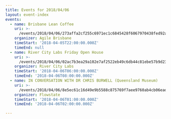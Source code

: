 ```yaml
---
title: Events for 2018/04/06
layout: event-index
events:
  - name: Brisbane Lean Coffee
    uri: >-
      /events/2018/04/06/273affa2cf255c6971ec1c6845428f6067970438fed92a3ab34ef44ca68f49fb
    organizer: Agile Brisbane
    timeStart: '2018-04-05T22:00:00.000Z'
    timeEnd: null
  - name: River City Labs Friday Open House
    uri: >-
      /events/2018/04/06/02ac7b3ea29a102e7af2522eb49c6db44c81ebe57b9d23c7a0b92b85e5958fb8
    organizer: River City Labs
    timeStart: '2018-04-06T06:00:00.000Z'
    timeEnd: '2018-04-06T08:00:00.000Z'
  - name: IN CONVERSATION WITH DR CHRIS BURWELL (Queensland Museum)
    uri: >-
      /events/2018/04/06/8e5ec61c16d49e9b5588c875769f7aee9760ab4cb06eadf15041d3232b2b9a5a
    organizer: Flowstate
    timeStart: '2018-04-06T01:00:00.000Z'
    timeEnd: '2018-04-06T02:00:00.000Z'

---
```

